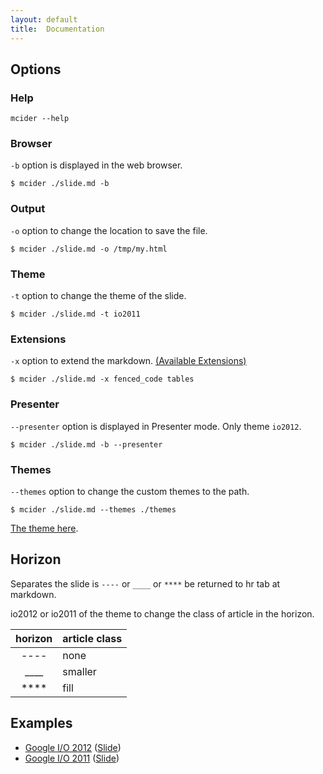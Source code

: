 ```yaml
---
layout: default
title:  Documentation
---
```


## Options

### Help

```
mcider --help
```

### Browser

`-b` option is displayed in the web browser.

```
$ mcider ./slide.md -b
```

### Output

`-o` option to change the location to save the file.

```
$ mcider ./slide.md -o /tmp/my.html
```

### Theme

`-t` option to change the theme of the slide.

```
$ mcider ./slide.md -t io2011
```

### Extensions

`-x` option to extend the markdown. [(Available Extensions)](https://pythonhosted.org/Markdown/extensions/index.html)

```
$ mcider ./slide.md -x fenced_code tables
```

### Presenter

`--presenter` option is displayed in Presenter mode. Only theme `io2012`.

```
$ mcider ./slide.md -b --presenter
```

### Themes

`--themes` option to change the custom themes to the path.

```
$ mcider ./slide.md --themes ./themes
```

[The theme here](https://github.com/ogom/mcider-themes).

## Horizon

Separates the slide is `----` or `____` or `****` be returned to hr tab at markdown.

io2012 or io2011 of the theme to change the class of article in the horizon.

| horizon | article class |
|:-------:|:--------------|
|  ----   |  none         |
|  ____   |  smaller      |
|  ****   |  fill         |

## Examples

* [Google I/O 2012](../docs/examples/io2012.html) ([Slide](../examples/io2012/slide.html))
* [Google I/O 2011](../docs/examples/io2011.html) ([Slide](../examples/io2011/slide.html))
